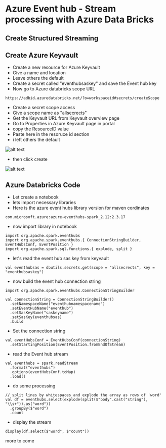 # Azure Event hub - Stream processing with Azure Data Bricks

## Create Structured Streaming

## Create Azure Keyvault

- Create a new resource for Azure Keyvault
- Give a name and location
- Leave others the default
- Create a secret called "eventhubsaskey" and save the Event hub key
- Now go to Azure databricks scope URL

```
https://adbid.azuredatabricks.net/?o=workspaceid#secrets/createScope
```

- Create a secret scope access
- Give a scope name as "allsecrects"
- Get the Keyvault URL from Keyvault overview page
- Go to Properties in Azure Keyvault page in portal
- copy the ResourceID value
- Paste here in the resoruce id section
- i left others the default

![alt text](https://github.com/balakreshnan/Accenture/blob/master/images/keyadb1.jpg "Service Health")

- then click create

![alt text](https://github.com/balakreshnan/Accenture/blob/master/images/keyadb2.jpg "Service Health")

## Azure Databricks Code

- Let create a notebook
- lets import necessary libraries
- Here is the azure event hubs library version for maven cordinates

```
com.microsoft.azure:azure-eventhubs-spark_2.12:2.3.17
```

- now import library in notebook

```
import org.apache.spark.eventhubs
import org.apache.spark.eventhubs.{ ConnectionStringBuilder, EventHubsConf, EventPosition }
import org.apache.spark.sql.functions.{ explode, split }
```

- let's read the event hub sas key from keyvault

```
val eventhubsas = dbutils.secrets.get(scope = "allsecrects", key = "eventhubsaskey")
```

- now build the event hub connection string

```
import org.apache.spark.eventhubs.ConnectionStringBuilder

val connectionString = ConnectionStringBuilder()
  .setNamespaceName("eventhubnamespacename")
  .setEventHubName("eventhub")
  .setSasKeyName("saskeyname")
  .setSasKey(eventhubsas)
  .build
```

- Set the connection string

```
val eventHubsConf = EventHubsConf(connectionString)
  .setStartingPosition(EventPosition.fromEndOfStream)
```

- read the Event hub stream

```
val eventhubs = spark.readStream
  .format("eventhubs")
  .options(eventHubsConf.toMap)
  .load()
```

- do some processing

```
// split lines by whitespaces and explode the array as rows of 'word'
val df = eventhubs.select(explode(split($"body".cast("string"), "\\s+")).as("word"))
  .groupBy($"word")
  .count
```

- display the stream

```
display(df.select($"word", $"count"))
```

more to come